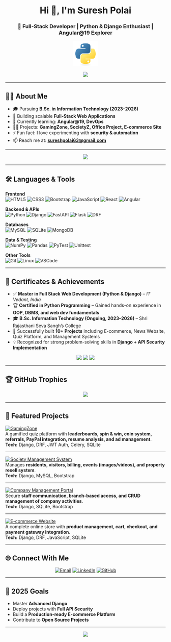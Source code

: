 <h1 align="center">Hi 👋, I'm Suresh Polai</h1>
<h3 align="center">🚀 Full-Stack Developer | Python & Django Enthusiast | Angular@19 Explorer</h3>

<p align="center">
  <img src="https://raw.githubusercontent.com/devicons/devicon/master/icons/python/python-original.svg" width="80"/>
</p>



<p align="center">
  <img src="https://readme-typing-svg.herokuapp.com?font=Fira+Code&size=24&pause=1000&color=00FFB2&center=true&vCenter=true&width=600&lines=Full+Stack+Development+with+Python;Always+learning+%F0%9F%92%AB" />
</p>






---

## 🧑‍💻 About Me  

- 🎓 Pursuing **B.Sc. in Information Technology (2023–2026)**  
- 🔭 Building scalable **Full-Stack Web Applications**  
- 🌱 Currently learning: **Angular@19, DevOps**  
- 👨‍💻 Projects: **GamingZone, SocietyZ, Office Project, E-commerce Site**  
- ⚡ Fun fact: I love experimenting with **security & automation**  
- 📫 Reach me at: **sureshpolai63@gmail.com**  

---

<p align="center">
  <img src="https://skillicons.dev/icons?i=vscode,python,django,flask,fastapi,html,css,js,react,angular,bootstrap,mysql,sqlite,mongodb,aws,git,github,linux" />
</p>


---

## 🛠️ Languages & Tools  

**Frontend**  
![HTML5](https://img.shields.io/badge/html5-E34F26?style=for-the-badge&logo=html5&logoColor=white) 
![CSS3](https://img.shields.io/badge/css3-1572B6?style=for-the-badge&logo=css3&logoColor=white) 
![Bootstrap](https://img.shields.io/badge/bootstrap-7952B3?style=for-the-badge&logo=bootstrap&logoColor=white) 
![JavaScript](https://img.shields.io/badge/javascript-F7DF1E?style=for-the-badge&logo=javascript&logoColor=black) 
![React](https://img.shields.io/badge/react-20232A?style=for-the-badge&logo=react&logoColor=61DAFB) 
![Angular](https://img.shields.io/badge/angular-DD0031?style=for-the-badge&logo=angular&logoColor=white)  

**Backend & APIs**  
![Python](https://img.shields.io/badge/python-3776AB?style=for-the-badge&logo=python&logoColor=white) 
![Django](https://img.shields.io/badge/django-092E20?style=for-the-badge&logo=django&logoColor=white) 
![FastAPI](https://img.shields.io/badge/FastAPI-009688?style=for-the-badge&logo=fastapi&logoColor=white) 
![Flask](https://img.shields.io/badge/flask-000000?style=for-the-badge&logo=flask&logoColor=white) 
![DRF](https://img.shields.io/badge/Django%20REST-ff1709?style=for-the-badge&logo=django&logoColor=white&labelColor=gray)  

**Databases**  
![MySQL](https://img.shields.io/badge/mysql-4479A1?style=for-the-badge&logo=mysql&logoColor=white) 
![SQLite](https://img.shields.io/badge/sqlite-003B57?style=for-the-badge&logo=sqlite&logoColor=white) 
![MongoDB](https://img.shields.io/badge/mongodb-47A248?style=for-the-badge&logo=mongodb&logoColor=white)  

**Data & Testing**  
![NumPy](https://img.shields.io/badge/numpy-013243?style=for-the-badge&logo=numpy&logoColor=white) 
![Pandas](https://img.shields.io/badge/pandas-150458?style=for-the-badge&logo=pandas&logoColor=white) 
![PyTest](https://img.shields.io/badge/pytest-0A9EDC?style=for-the-badge&logo=pytest&logoColor=white) 
![Unittest](https://img.shields.io/badge/unittest-FF6F00?style=for-the-badge&logo=python&logoColor=white)  

**Other Tools**  
![Git](https://img.shields.io/badge/git-F05033?style=for-the-badge&logo=git&logoColor=white) 
![Linux](https://img.shields.io/badge/linux-FCC624?style=for-the-badge&logo=linux&logoColor=black) 
![VSCode](https://img.shields.io/badge/vscode-007ACC?style=for-the-badge&logo=visualstudiocode&logoColor=white)  

---

## 🏅 Certificates & Achievements  

- ✅ **Master in Full Stack Web Development (Python & Django)** – *IT Vedant, India*  
- 🏆 **Certified in Python Programming** – Gained hands-on experience in **OOP, DBMS, and web dev fundamentals**  
- 🎓 **B.Sc. Information Technology (Ongoing, 2023–2026)** – Shri Rajasthani Seva Sangh’s College  
- 🚀 Successfully built **10+ Projects** including E-commerce, News Website, Quiz Platform, and Management Systems  
- 💡 Recognized for strong problem-solving skills in **Django + API Security Implementation**  

<p align="center">
  <img src="https://img.shields.io/badge/FullStack-Python%20%7C%20Django-blue?style=for-the-badge&logo=python&logoColor=white" />
  <img src="https://img.shields.io/badge/Certified-Python%20Developer-green?style=for-the-badge&logo=python&logoColor=white" />
  <img src="https://img.shields.io/badge/Projects-10%2B-orange?style=for-the-badge&logo=github&logoColor=white" />
</p>

---

## 🏆 GitHub Trophies  

<p align="center">
  <img src="https://github-profile-trophy.vercel.app/?username=sureshdulupolai&theme=tokyonight&no-bg=true&margin-w=15" />
</p>

---

## 🚀 Featured Projects  

[![GamingZone](https://img.shields.io/badge/🎮%20GamingZone-Live-FF0000?style=for-the-badge&logo=django&logoColor=white)](https://gamingzones.onrender.com/)  
A gamified quiz platform with **leaderboards, spin & win, coin system, referrals, PayPal integration, resume analysis, and ad management**.  
**Tech:** Django, DRF, JWT Auth, Celery, SQLite  

---

[![Society Management System](https://img.shields.io/badge/🏢%20Society%20Management%20System-Repo-0052CC?style=for-the-badge&logo=homeassistant&logoColor=white)](https://github.com/sureshdulupolai/SocietyZ)  
Manages **residents, visitors, billing, events (images/videos), and property resell system**.  
**Tech:** Django, MySQL, Bootstrap  

---

[![Company Management Portal](https://img.shields.io/badge/💼%20Company%20Management%20Portal-Repo-FF8C00?style=for-the-badge&logo=buildings&logoColor=white)](https://github.com/sureshdulupolai/Office_Project)  
Secure **staff communication, branch-based access, and CRUD management of company activities**.  
**Tech:** Django, SQLite, Bootstrap  

---

[![E-commerce Website](https://img.shields.io/badge/🛒%20E--commerce%20Website-In%20Progress-9400D3?style=for-the-badge&logo=shopping-cart&logoColor=white)](#)  
A complete online store with **product management, cart, checkout, and payment gateway integration**.  
**Tech:** Django, DRF, JavaScript, SQLite  

---

## 🌐 Connect With Me  

<p align="center">
  <a href="mailto:sureshpolai63@gmail.com"><img src="https://skillicons.dev/icons?i=gmail" alt="Email" /></a>
  <a href="https://linkedin.com/in/suresh-polai/"><img src="https://skillicons.dev/icons?i=linkedin" alt="LinkedIn" /></a>
  <a href="https://github.com/sureshdulupolai"><img src="https://skillicons.dev/icons?i=github" alt="GitHub" /></a>
</p>

---

## 🎯 2025 Goals  

- Master **Advanced Django**  
- Deploy projects with **Full API Security**  
- Build a **Production-ready E-commerce Platform**  
- Contribute to **Open Source Projects**  

---

<p align="center">
  <img src="https://readme-typing-svg.herokuapp.com?font=Fira+Code&size=20&pause=2000&color=42F5D1&center=true&vCenter=true&width=500&lines=Open+for+Collaboration+%F0%9F%91%8D;Let's+Build+Something+Awesome+%F0%9F%9A%80" />
</p>
